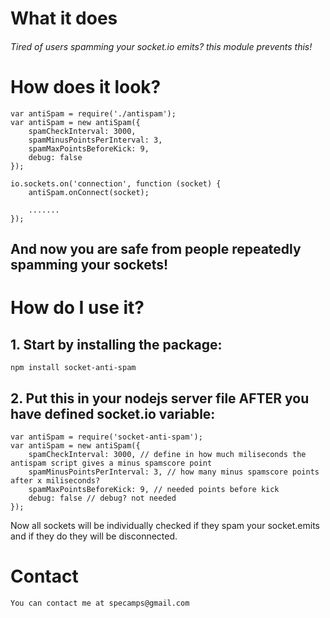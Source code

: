 # What it does

###### Tired of users spamming your socket.io emits? this module prevents this! ######


# How does it look?
	var antiSpam = require('./antispam');
	var antiSpam = new antiSpam({
		spamCheckInterval: 3000,
		spamMinusPointsPerInterval: 3,
		spamMaxPointsBeforeKick: 9,
		debug: false
	});
	
	io.sockets.on('connection', function (socket) {
		antiSpam.onConnect(socket);
		
		.......
	});

## And now you are safe from people repeatedly spamming your sockets!


#  How do I use it?

## 1. Start by installing the package:
    npm install socket-anti-spam

## 2. Put this in your nodejs server file AFTER you have defined socket.io variable:
	var antiSpam = require('socket-anti-spam');
	var antiSpam = new antiSpam({
		spamCheckInterval: 3000, // define in how much miliseconds the antispam script gives a minus spamscore point
		spamMinusPointsPerInterval: 3, // how many minus spamscore points after x miliseconds?
		spamMaxPointsBeforeKick: 9, // needed points before kick
		debug: false // debug? not needed
	});
	
Now all sockets will be individually checked if they spam your socket.emits and if they do they will be disconnected.

# Contact
    You can contact me at specamps@gmail.com
